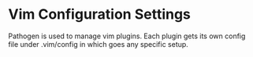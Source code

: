 Vim Configuration Settings
==========================

Pathogen is used to manage vim plugins. Each plugin gets its own config file under .vim/config in which goes any specific
setup.

